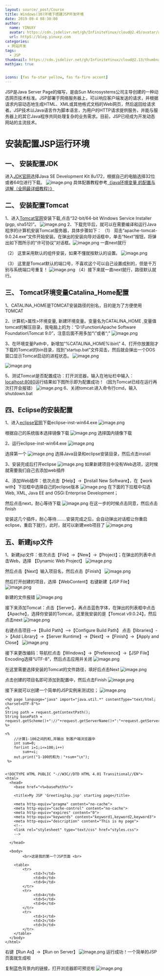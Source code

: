 ```yaml
---
layout: source/_post/Course
title: Windows(10)环境下搭建JSP开发环境
date: 2019-09-4 08:30:00
author: 
  name: YINUXY
  avatar: https://cdn.jsdelivr.net/gh/InfiniteYinux/cloud@2.45/avatar/avatar.png
  url: httpS://blog.yinuxy.com
categories:
 - 网站开发
tags:
  - JSP
thumbnail: https://cdn.jsdelivr.net/gh/InfiniteYinux/cloud@2.13/thumbnail/jsp.jpg
mathjax: true


icons: [fas fa-star yellow, fas fa-fire accent]
---
```


JSP是Java Server Page的缩写，是由Sun Microsystems公司主导创建的一种动态网页技术标准。JSP部署于网络服务器上，可以响应客户端发送的请求，并根据请求内容动态地生成HTML、XML或其他格式文档的Web网页，然后返回给请求者。JSP技术以Java语言作为脚本语言，为用户的HTTP请求提供服务，并能与服务器上的其它Java程序共同处理复杂的业务需求。目前，JSP已经成为开发动态网站的主流技术。
<!-- more -->



# 安装配置JSP运行环境 #
## 一、  安装配置JDK ##
进入[JDK官网](http://www.oracle.com/technetwork/java/javase/downloads/jdk8-downloads-2133151.html)选择Java SE Development Kit 8u172，根据自己的电脑选择32位或者64位进行下载。
![image.png](https://cdn.jsdelivr.net/gh/InfiniteYinux/cloud@2.45/img/jspone/output_1.png)
具体配置教程参考[《java环境变量 的配置与详解（全网最详细教程）》](https://blog.csdn.net/qq_41436122/article/details/82620080?utm_source=distribute.pc_relevant.none-task)


## 二、  安装配置Tomcat ##
1、进入[Tomcat官网](https://tomcat.apache.org/download-90.cgi)安装下载,点击“32-bit/64-bit Windows Service Installer (pgp, sha512)”。
![image.png](https://cdn.jsdelivr.net/gh/InfiniteYinux/cloud@2.45/img/jspone/output_29.png)
2、下载完毕后，就可以在需要编译和运行Java程序的计算机安装Tomcat服务器，具体步骤如下：
（1）   双击“apache-tomcat-9.0.24.exe”文件开始安装。在弹出的安装向导对话框中，单击“Next”按钮，将弹出如下图所示的“许可协议”对话框。![image.png](https://cdn.jsdelivr.net/gh/InfiniteYinux/cloud@2.45/img/jspone/output_2.png)
一直next就行

（2）   这里采用默认的组件安装，如果不懂就按默认的设置。
![image.png](https://cdn.jsdelivr.net/gh/InfiniteYinux/cloud@2.45/img/jspone/output_3.png)


（3）   这里是Tomcat默认的端口号，不喜欢这个可以自己设置成别的，但是千万别与系统端口号重复！
![image.png](https://cdn.jsdelivr.net/gh/InfiniteYinux/cloud@2.45/img/jspone/output_4.png)
（4）接下来就一直next就行，路径默认就行。
## 三、 Tomcat环境变量Catalina_Home配置 ##
1、CATALINA_HOME是TOMCAT安装路径的别名，目的是为了方便使用TOMCAT


2、计算机>属性>环境变量, 新建环境变量。变量名为CATALINA_HOME ,变量值tomcat的解压目录，我电脑上的为：“D:\Function\Apache Software Foundation\Tomcat 9.0”，注意后面不用多加“\”或者“;”
![image.png](https://cdn.jsdelivr.net/gh/InfiniteYinux/cloud@2.45/img/jspone/output_5.png)


3、在环境变量Path中，新增加“%CATALINA_HOME%\bin\”
4、打开你放置刚才下载的Tomcat的bin目录，找到“startup.bat”文件双击，然后就会弹出一个DOS窗口显示Tomcat启动的进程状态。
![image.png](https://cdn.jsdelivr.net/gh/InfiniteYinux/cloud@2.45/img/jspone/output_6.png)


![image.png](https://cdn.jsdelivr.net/gh/InfiniteYinux/cloud@2.45/img/jspone/output_7.png)

5、测试Tomcat是否配置成功：打开浏览器，输入在地址栏中输入：[localhost:8080](http://localhost:8080)运行结果如下图所示即为配置成功！（因为Tomcat已经在运行再次打开会报错）
![image.png](https://cdn.jsdelivr.net/gh/InfiniteYinux/cloud@2.45/img/jspone/output_8.png)
6、关闭tomcat:进入命令行cmd，输入shutdown.bat


## 四、Eclipse的安装配置 ##
1、进入[eclipse官网](https://www.eclipse.org/)下载eclipse-inst-win64.exe
![image.png](https://cdn.jsdelivr.net/gh/InfiniteYinux/cloud@2.45/img/jspone/output_9.png)

根据自己的系统版本选择镜像下载
![image.png](https://cdn.jsdelivr.net/gh/InfiniteYinux/cloud@2.45/img/jspone/output_10.png)
选择国内镜像下载

2、运行eclipse-inst-win64.exe
![image.png](https://cdn.jsdelivr.net/gh/InfiniteYinux/cloud@2.45/img/jspone/output_11.png)

选择第一个
![image.png](https://cdn.jsdelivr.net/gh/InfiniteYinux/cloud@2.45/img/jspone/output_12.png)
选择Java目录和eclipse安装目录，然后点击install

3、安装完成后打开eclipse
![image.png](https://cdn.jsdelivr.net/gh/InfiniteYinux/cloud@2.45/img/jspone/output_13.png)
如果新建项目中没有Web选项，这时候就需要我们自己去添加web插件

4、添加Web插件：依次点击【Help】->【Install New Software】，在【work with】下拉框中选择自己的eclipse版本
![image.png](https://cdn.jsdelivr.net/gh/InfiniteYinux/cloud@2.45/img/jspone/output_14.png)
在下面的下拉框中勾选 Web, XML, Java EE and OSGi Enterprise Development；

然后点击next，耐心等待下载
![image.png](https://cdn.jsdelivr.net/gh/InfiniteYinux/cloud@2.45/img/jspone/output_15.png)
在这一步的时候点击同意，然后点击finish

安装这几个插件，耐心等待........安装完成之后，会自动弹出对话框让你重启eclipse，重启下就行，此时，就可以新建web项目了
![image.png](https://cdn.jsdelivr.net/gh/InfiniteYinux/cloud@2.45/img/jspone/output_16.png)

## 五、新建jsp文件 ##

1、新建jsp文件：依次点击【File】->【New】->【Project】；在弹出的列表中点击Web，选择 【Dynamic Web Project】
![image.png](https://cdn.jsdelivr.net/gh/InfiniteYinux/cloud@2.45/img/jspone/output_17.png)

然后点击【Next】输入项目名，然后点击【Finish】
![image.png](https://cdn.jsdelivr.net/gh/InfiniteYinux/cloud@2.45/img/jspone/output_18.png)

然后打开创建的项目，选择【WebContent】右键新建【JSP File】
![image.png](https://cdn.jsdelivr.net/gh/InfiniteYinux/cloud@2.45/img/jspone/output_19.png)

新建的文件报错
![image.png](https://cdn.jsdelivr.net/gh/InfiniteYinux/cloud@2.45/img/jspone/output_20.png)

接下来添加Tomcat：点击【Server】，再点击蓝色字体，在弹出的列表框中点击【Apache】，选择你安装的Tomcat，这里我安装的是【Tomcat v9.0.24】，然后点击next
![image.png](https://cdn.jsdelivr.net/gh/InfiniteYinux/cloud@2.45/img/jspone/output_23.png)

右键点击项目—>【Build Path】—>【Configure Build Path】
点击【libraries】->【Add Library】->【Server Runtime】->【Next】->【Finish】->【Apply and Close】
![image.png](https://cdn.jsdelivr.net/gh/InfiniteYinux/cloud@2.45/img/jspone/output_21.png)

接下来更改编码：导航栏点击【Windows】->【Preference】->【JSP File】 Encoding选择“UTF-8”，然后点击应用并关闭
![image.png](https://cdn.jsdelivr.net/gh/InfiniteYinux/cloud@2.45/img/jspone/output_22.png)

在这里需要选择安装的Tomcat的文件路径，填好后点击Next
![image.png](https://cdn.jsdelivr.net/gh/InfiniteYinux/cloud@2.45/img/jspone/output_24.png)

点击创建的项目名即可添加到配置中，然后点击Finish
![image.png](https://cdn.jsdelivr.net/gh/InfiniteYinux/cloud@2.45/img/jspone/output_25.png)

接下来就可以创建一个简单的JSP实例来测试拉；
![image.png](https://cdn.jsdelivr.net/gh/InfiniteYinux/cloud@2.45/img/jspone/output_26.png)


```
<%@ page language="java" import="java.util.*" contentType="text/html; charset=UTF-8"%>
<%
String path = request.getContextPath();
String basePath = request.getScheme()+"://"+request.getServerName()+":"+request.getServerPort()+path+"/";
%>
 
<%
	//计算1-100之间的和,并输出 到客户端浏览器中 
	int sum=0;
	for(int i=1;i<=100;i++)
		sum+=i;
	out.print("1-100的和为："+sum+"\n");
 %>
 
 
<!DOCTYPE HTML PUBLIC "-//W3C//DTD HTML 4.01 Transitional//EN">
<html>
  <head>
    <base href="<%=basePath%>">
    
    <title>My JSP 'GreetingJsp.jsp' starting page</title>
    
	<meta http-equiv="pragma" content="no-cache">
	<meta http-equiv="cache-control" content="no-cache">
	<meta http-equiv="expires" content="0">    
	<meta http-equiv="keywords" content="keyword1,keyword2,keyword3">
	<meta http-equiv="description" content="This is my page">
	<!--
	<link rel="stylesheet" type="text/css" href="styles.css">
	-->
 
  </head>
  
  <body>
    	<br>这是我的第一个JSP页面 <br>
    
    <table>
    	<tr>
    		 <td>7</td>
    		 <td>8</td>
    		 <td>9</td>
    	</tr>
    	<tr>
    		 <td>4</td>
    		 <td>5</td>
    		 <td>6</td>
    	</tr>
    	<tr>
    		 <td>1</td>
    		 <td>2</td>
    		 <td>3</td>
    	</tr>
    </table>
  </body>
</html>
```

右键【Run As】->【Run on Server】
![image.png](https://cdn.jsdelivr.net/gh/InfiniteYinux/cloud@2.45/img/jspone/output_27.png)
运行成功！一个简单的JSP页面就生成啦

复制蓝色背景内的链接，打开浏览器即可预览啦
![image.png](https://cdn.jsdelivr.net/gh/InfiniteYinux/cloud@2.45/img/jspone/output_28.png)
<br>
